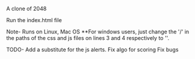 A clone of 2048

Run the index.html file

Note-
Runs on Linux, Mac OS
**For windows users, just change the '/' in the paths of the css and js files
  on lines 3 and 4 respectively to '\'.

TODO-
Add a substitute for the js alerts.
Fix algo for scoring
Fix bugs